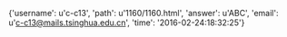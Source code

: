 {'username': u'c-c13', 'path': u'1160/1160.html', 'answer': u'ABC', 'email': u'c-c13@mails.tsinghua.edu.cn', 'time': '2016-02-24:18:32:25'}